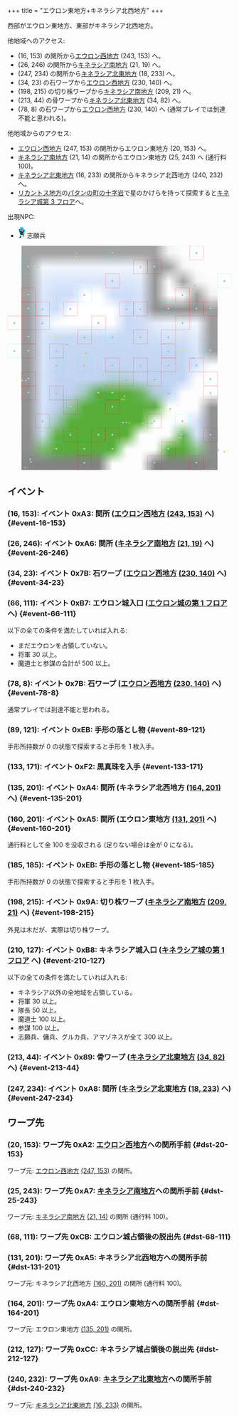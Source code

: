 +++
title = "エウロン東地方+キネラシア北西地方"
+++

西部がエウロン東地方、東部がキネラシア北西地方。

他地域へのアクセス:

* (16, 153) の関所から[エウロン西地方](@/map/map-01/_index.md) (243, 153) へ。
* (26, 246) の関所から[キネラシア南地方](@/map/map-06/_index.md) (21, 19) へ。
* (247, 234) の関所から[キネラシア北東地方](@/map/map-03/_index.md) (18, 233) へ。
* (34, 23) の石ワープから[エウロン西地方](@/map/map-01/_index.md) (230, 140) へ。
* (198, 215) の切り株ワープから[キネラシア南地方](@/map/map-06/_index.md) (209, 21) へ。
* (213, 44) の骨ワープから[キネラシア北東地方](@/map/map-03/_index.md) (34, 82) へ。
* (78, 8) の石ワープから[エウロン西地方](@/map/map-01/_index.md) (230, 140) へ (通常プレイでは到達不能と思われる)。

他地域からのアクセス:

* [エウロン西地方](@/map/map-01/_index.md) (247, 153) の関所からエウロン東地方 (20, 153) へ。
* [キネラシア南地方](@/map/map-06/_index.md) (21, 14) の関所からエウロン東地方 (25, 243) へ (通行料 100)。
* [キネラシア北東地方](@/map/map-03/_index.md) (16, 233) の関所からキネラシア北西地方 (240, 232) へ。
* [リカントス地方](@/map/map-05/_index.md)の[パタンの町の十字岩](@/map/map-12/_index.md#event-20-202)で星のかけらを持って探索すると[キネラシア城第 3 フロア](@/map/map-15/_index.md#dst-20-245)へ。

出現NPC:

* ![志願兵](actor-0x14.png) 志願兵

<!-- SVG {{{ -->
<svg width="1536" height="1536" viewbox="0 0 2048 2048">
<defs>
<image id="svg-asset-bg" width="2048" height="2048" href="map-02.webp" />
<image id="svg-asset-event" width="16" height="16" href="icon-event.png" />
<image id="svg-asset-destination" width="16" height="16" href="icon-destination.png" />
<image id="svg-asset-actor-0x11" width="16" height="24" href="actor-0x11.png" />
<image id="svg-asset-actor-0x12" width="16" height="24" href="actor-0x12.png" />
<image id="svg-asset-actor-0x13" width="16" height="24" href="actor-0x13.png" />
<image id="svg-asset-actor-0x14" width="16" height="24" href="actor-0x14.png" />
<image id="svg-asset-actor-0x15" width="16" height="24" href="actor-0x15.png" />
<image id="svg-asset-actor-0x16" width="16" height="24" href="actor-0x16.png" />
<image id="svg-asset-actor-0x17" width="16" height="24" href="actor-0x17.png" />
</defs>
<use href="#svg-asset-bg" x="0" y="0"></use>
<text class="caption-24" x="620" y="104" fill="yellow">石</text>
<text class="caption-24" x="268" y="224" fill="yellow">石</text>
<text class="caption-48" x="388" y="828" fill="yellow">エウロン城</text>
<text class="caption-32" x="76" y="1240" fill="yellow">関</text>
<text class="caption-24" x="696" y="1008" fill="yellow">手形</text>
<text class="caption-24" x="1036" y="1408" fill="yellow">黒真珠</text>
<text class="caption-32" x="1108" y="1624" fill="yellow">関</text>
<text class="caption-32" x="156" y="2032" fill="yellow">関</text>
<text class="caption-24" x="1728" y="368" fill="yellow">骨</text>
<text class="caption-32" x="1568" y="960" fill="yellow">キネラシア城</text>
<text class="caption-24" x="1464" y="1520" fill="yellow">手形</text>
<text class="caption-32" x="1228" y="1624" fill="yellow">関</text>
<text class="caption-24" x="1568" y="1760" fill="yellow">切株</text>
<text class="caption-32" x="2004" y="1880" fill="yellow">関</text>
<rect x="1664" y="0" width="128" height="128" stroke="red" fill="none" />
<use href="#svg-asset-actor-0x16" x="1720" y="52"><title>敵 0x16</title></use>
<rect x="1152" y="128" width="128" height="128" stroke="red" fill="none" />
<use href="#svg-asset-actor-0x17" x="1208" y="180"><title>敵 0x17</title></use>
<rect x="1280" y="128" width="128" height="128" stroke="red" fill="none" />
<use href="#svg-asset-actor-0x12" x="1336" y="180"><title>敵 0x12</title></use>
<rect x="896" y="256" width="128" height="128" stroke="red" fill="none" />
<use href="#svg-asset-actor-0x13" x="952" y="308"><title>敵 0x13</title></use>
<rect x="128" y="384" width="128" height="128" stroke="red" fill="none" />
<use href="#svg-asset-actor-0x11" x="184" y="436"><title>敵 0x11</title></use>
<rect x="1536" y="384" width="128" height="128" stroke="red" fill="none" />
<use href="#svg-asset-actor-0x11" x="1592" y="436"><title>敵 0x11</title></use>
<rect x="128" y="512" width="128" height="128" stroke="red" fill="none" />
<use href="#svg-asset-actor-0x15" x="184" y="564"><title>敵 0x15</title></use>
<rect x="256" y="512" width="128" height="128" stroke="red" fill="none" />
<use href="#svg-asset-actor-0x17" x="312" y="564"><title>敵 0x17</title></use>
<rect x="512" y="512" width="128" height="128" stroke="red" fill="none" />
<use href="#svg-asset-actor-0x15" x="568" y="564"><title>敵 0x15</title></use>
<rect x="1024" y="512" width="128" height="128" stroke="red" fill="none" />
<use href="#svg-asset-actor-0x16" x="1080" y="564"><title>敵 0x16</title></use>
<rect x="1152" y="512" width="128" height="128" stroke="red" fill="none" />
<use href="#svg-asset-actor-0x11" x="1208" y="564"><title>敵 0x11</title></use>
<rect x="1664" y="512" width="128" height="128" stroke="red" fill="none" />
<use href="#svg-asset-actor-0x15" x="1720" y="564"><title>敵 0x15</title></use>
<rect x="1792" y="512" width="128" height="128" stroke="red" fill="none" />
<use href="#svg-asset-actor-0x17" x="1848" y="564"><title>敵 0x17</title></use>
<rect x="0" y="640" width="128" height="128" stroke="red" fill="none" />
<use href="#svg-asset-actor-0x16" x="56" y="692"><title>敵 0x16</title></use>
<rect x="256" y="640" width="128" height="128" stroke="red" fill="none" />
<use href="#svg-asset-actor-0x15" x="312" y="692"><title>敵 0x15</title></use>
<rect x="768" y="640" width="128" height="128" stroke="red" fill="none" />
<use href="#svg-asset-actor-0x15" x="824" y="692"><title>敵 0x15</title></use>
<rect x="1536" y="640" width="128" height="128" stroke="red" fill="none" />
<use href="#svg-asset-actor-0x16" x="1592" y="692"><title>敵 0x16</title></use>
<rect x="128" y="768" width="128" height="128" stroke="red" fill="none" />
<use href="#svg-asset-actor-0x13" x="184" y="820"><title>敵 0x13</title></use>
<rect x="640" y="768" width="128" height="128" stroke="red" fill="none" />
<use href="#svg-asset-actor-0x17" x="696" y="820"><title>敵 0x17</title></use>
<rect x="1152" y="768" width="128" height="128" stroke="red" fill="none" />
<use href="#svg-asset-actor-0x15" x="1208" y="820"><title>敵 0x15</title></use>
<rect x="1408" y="768" width="128" height="128" stroke="red" fill="none" />
<use href="#svg-asset-actor-0x15" x="1464" y="820"><title>敵 0x15</title></use>
<rect x="128" y="896" width="128" height="128" stroke="red" fill="none" />
<use href="#svg-asset-actor-0x11" x="184" y="948"><title>敵 0x11</title></use>
<rect x="384" y="896" width="128" height="128" stroke="red" fill="none" />
<use href="#svg-asset-actor-0x12" x="440" y="948"><title>敵 0x12</title></use>
<rect x="1408" y="896" width="128" height="128" stroke="red" fill="none" />
<use href="#svg-asset-actor-0x15" x="1464" y="948"><title>敵 0x15</title></use>
<rect x="896" y="1024" width="128" height="128" stroke="red" fill="none" />
<use href="#svg-asset-actor-0x11" x="952" y="1076"><title>敵 0x11</title></use>
<rect x="1152" y="1024" width="128" height="128" stroke="red" fill="none" />
<use href="#svg-asset-actor-0x11" x="1208" y="1076"><title>敵 0x11</title></use>
<rect x="1408" y="1024" width="128" height="128" stroke="red" fill="none" />
<use href="#svg-asset-actor-0x11" x="1464" y="1076"><title>敵 0x11</title></use>
<rect x="1664" y="1024" width="128" height="128" stroke="red" fill="none" />
<use href="#svg-asset-actor-0x11" x="1720" y="1076"><title>敵 0x11</title></use>
<rect x="128" y="1152" width="128" height="128" stroke="red" fill="none" />
<use href="#svg-asset-actor-0x17" x="184" y="1204"><title>敵 0x17</title></use>
<rect x="1024" y="1152" width="128" height="128" stroke="red" fill="none" />
<use href="#svg-asset-actor-0x13" x="1080" y="1204"><title>敵 0x13</title></use>
<rect x="1280" y="1152" width="128" height="128" stroke="red" fill="none" />
<use href="#svg-asset-actor-0x12" x="1336" y="1204"><title>敵 0x12</title></use>
<rect x="1792" y="1152" width="128" height="128" stroke="red" fill="none" />
<use href="#svg-asset-actor-0x11" x="1848" y="1204"><title>敵 0x11</title></use>
<rect x="128" y="1280" width="128" height="128" stroke="red" fill="none" />
<use href="#svg-asset-actor-0x15" x="184" y="1332"><title>敵 0x15</title></use>
<rect x="384" y="1280" width="128" height="128" stroke="red" fill="none" />
<use href="#svg-asset-actor-0x12" x="440" y="1332"><title>敵 0x12</title></use>
<rect x="896" y="1280" width="128" height="128" stroke="red" fill="none" />
<use href="#svg-asset-actor-0x16" x="952" y="1332"><title>敵 0x16</title></use>
<rect x="1792" y="1280" width="128" height="128" stroke="red" fill="none" />
<use href="#svg-asset-actor-0x15" x="1848" y="1332"><title>敵 0x15</title></use>
<rect x="512" y="1408" width="128" height="128" stroke="red" fill="none" />
<use href="#svg-asset-actor-0x11" x="568" y="1460"><title>敵 0x11</title></use>
<rect x="896" y="1408" width="128" height="128" stroke="red" fill="none" />
<use href="#svg-asset-actor-0x12" x="952" y="1460"><title>敵 0x12</title></use>
<rect x="256" y="1536" width="128" height="128" stroke="red" fill="none" />
<use href="#svg-asset-actor-0x13" x="312" y="1588"><title>敵 0x13</title></use>
<rect x="1280" y="1536" width="128" height="128" stroke="red" fill="none" />
<use href="#svg-asset-actor-0x16" x="1336" y="1588"><title>敵 0x16</title></use>
<rect x="512" y="1664" width="128" height="128" stroke="red" fill="none" />
<use href="#svg-asset-actor-0x15" x="568" y="1716"><title>敵 0x15</title></use>
<rect x="768" y="1664" width="128" height="128" stroke="red" fill="none" />
<use href="#svg-asset-actor-0x16" x="824" y="1716"><title>敵 0x16</title></use>
<rect x="896" y="1664" width="128" height="128" stroke="red" fill="none" />
<use href="#svg-asset-actor-0x15" x="952" y="1716"><title>敵 0x15</title></use>
<rect x="1792" y="1664" width="128" height="128" stroke="red" fill="none" />
<use href="#svg-asset-actor-0x11" x="1848" y="1716"><title>敵 0x11</title></use>
<rect x="640" y="1792" width="128" height="128" stroke="red" fill="none" />
<use href="#svg-asset-actor-0x17" x="696" y="1844"><title>敵 0x17</title></use>
<rect x="1408" y="1792" width="128" height="128" stroke="red" fill="none" />
<use href="#svg-asset-actor-0x15" x="1464" y="1844"><title>敵 0x15</title></use>
<rect x="640" y="1920" width="128" height="128" stroke="red" fill="none" />
<use href="#svg-asset-actor-0x11" x="696" y="1972"><title>敵 0x11</title></use>
<rect x="1280" y="1920" width="128" height="128" stroke="red" fill="none" />
<use href="#svg-asset-actor-0x13" x="1336" y="1972"><title>敵 0x13</title></use>
<rect x="1664" y="1920" width="128" height="128" stroke="red" fill="none" />
<use href="#svg-asset-actor-0x13" x="1720" y="1972"><title>敵 0x13</title></use>
<rect x="896" y="0" width="128" height="128" stroke="cyan" fill="none" />
<use href="#svg-asset-actor-0x14" x="952" y="52"><title>志願兵「昔日本という国があった」(到達不能)</title></use>
<rect x="128" y="128" width="128" height="128" stroke="cyan" fill="none" />
<use href="#svg-asset-actor-0x14" x="184" y="180"><title>志願兵「道の途中の広場」</title></use>
<rect x="1920" y="256" width="128" height="128" stroke="cyan" fill="none" />
<use href="#svg-asset-actor-0x14" x="1976" y="308"><title>志願兵「試合に勝って名声を上げなさい」</title></use>
<rect x="640" y="384" width="128" height="128" stroke="cyan" fill="none" />
<use href="#svg-asset-actor-0x14" x="696" y="436"><title>志願兵「いい天気ですね」</title></use>
<rect x="1408" y="512" width="128" height="128" stroke="cyan" fill="none" />
<use href="#svg-asset-actor-0x14" x="1464" y="564"><title>志願兵「凍った土地の外れ」</title></use>
<rect x="896" y="768" width="128" height="128" stroke="cyan" fill="none" />
<use href="#svg-asset-actor-0x14" x="952" y="820"><title>志願兵「関所の北の石」</title></use>
<rect x="0" y="896" width="128" height="128" stroke="cyan" fill="none" />
<use href="#svg-asset-actor-0x14" x="56" y="948"><title>志願兵「凍った土地の外れ」(到達不能)</title></use>
<rect x="1792" y="896" width="128" height="128" stroke="cyan" fill="none" />
<use href="#svg-asset-actor-0x14" x="1848" y="948"><title>志願兵「砂漠の横の木」</title></use>
<rect x="384" y="1024" width="128" height="128" stroke="cyan" fill="none" />
<use href="#svg-asset-actor-0x14" x="440" y="1076"><title>志願兵「気をつけて行きな」</title></use>
<rect x="640" y="1024" width="128" height="128" stroke="cyan" fill="none" />
<use href="#svg-asset-actor-0x14" x="696" y="1076"><title>志願兵「ここはエウロンの国だよ」</title></use>
<rect x="768" y="1280" width="128" height="128" stroke="cyan" fill="none" />
<use href="#svg-asset-actor-0x14" x="824" y="1332"><title>志願兵「関所の北の石」</title></use>
<rect x="1408" y="1280" width="128" height="128" stroke="cyan" fill="none" />
<use href="#svg-asset-actor-0x14" x="1464" y="1332"><title>志願兵「悪い王をやっつけてよ」</title></use>
<rect x="1536" y="1536" width="128" height="128" stroke="cyan" fill="none" />
<use href="#svg-asset-actor-0x14" x="1592" y="1588"><title>志願兵「ここはキネラシアの国だよ」</title></use>
<rect x="384" y="1792" width="128" height="128" stroke="cyan" fill="none" />
<use href="#svg-asset-actor-0x14" x="440" y="1844"><title>志願兵「気をつけて行きな」</title></use>
<rect x="896" y="1792" width="128" height="128" stroke="cyan" fill="none" />
<use href="#svg-asset-actor-0x14" x="952" y="1844"><title>志願兵「いい天気ですね」</title></use>
<a href="#event-16-153">
<use href="#svg-asset-event" x="128" y="1224"><title>(16, 153): イベント 0xA3: 関所 (エウロン西地方 (243, 153) へ)</title></use>
</a>
<a href="#event-26-246">
<use href="#svg-asset-event" x="208" y="1968"><title>(26, 246): イベント 0xA6: 関所 (キネラシア南地方 (21, 19) へ)</title></use>
</a>
<a href="#event-34-23">
<use href="#svg-asset-event" x="272" y="184"><title>(34, 23): イベント 0x7B: 石ワープ (エウロン西地方 (230, 140) へ)</title></use>
</a>
<a href="#event-66-111">
<use href="#svg-asset-event" x="528" y="888"><title>(66, 111): イベント 0xB7: エウロン城入口 (エウロン城の第 1 フロアへ)</title></use>
</a>
<a href="#event-78-8">
<use href="#svg-asset-event" x="624" y="64"><title>(78, 8): イベント 0x7B: 石ワープ (エウロン西地方 (230, 140) へ)</title></use>
</a>
<a href="#event-89-121">
<use href="#svg-asset-event" x="712" y="968"><title>(89, 121): イベント 0xEB: 手形の落とし物</title></use>
</a>
<a href="#event-133-171">
<use href="#svg-asset-event" x="1064" y="1368"><title>(133, 171): イベント 0xF2: 黒真珠を入手</title></use>
</a>
<a href="#event-135-201">
<use href="#svg-asset-event" x="1080" y="1608"><title>(135, 201): イベント 0xA4: 関所 (キネラシア北西地方 (164, 201) へ)</title></use>
</a>
<a href="#event-160-201">
<use href="#svg-asset-event" x="1280" y="1608"><title>(160, 201): イベント 0xA5: 関所 (エウロン東地方 (131, 201) へ)</title></use>
</a>
<a href="#event-185-185">
<use href="#svg-asset-event" x="1480" y="1480"><title>(185, 185): イベント 0xEB: 手形の落とし物</title></use>
</a>
<a href="#event-198-215">
<use href="#svg-asset-event" x="1584" y="1720"><title>(198, 215): イベント 0x9A: 切り株ワープ (キネラシア南地方 (209, 21) へ)</title></use>
</a>
<a href="#event-210-127">
<use href="#svg-asset-event" x="1680" y="1016"><title>(210, 127): イベント 0xB8: キネラシア城入口 (キネラシア城の第 1 フロアへ)</title></use>
</a>
<a href="#event-213-44">
<use href="#svg-asset-event" x="1704" y="352"><title>(213, 44): イベント 0x89: 骨ワープ (キネラシア北東地方 (34, 82) へ)</title></use>
</a>
<a href="#event-247-234">
<use href="#svg-asset-event" x="1976" y="1872"><title>(247, 234): イベント 0xA8: 関所 (キネラシア北東地方 (18, 233) へ)</title></use>
</a>
<a href="#dst-20-153">
<use href="#svg-asset-destination" x="160" y="1224"><title>(20, 153): ワープ先 0xA2: エウロン西地方への関所手前</title></use>
</a>
<a href="#dst-164-201">
<use href="#svg-asset-destination" x="1312" y="1608"><title>(164, 201): ワープ先 0xA4: エウロン東地方への関所手前</title></use>
</a>
<a href="#dst-131-201">
<use href="#svg-asset-destination" x="1048" y="1608"><title>(131, 201): ワープ先 0xA5: キネラシア北西地方への関所手前</title></use>
</a>
<a href="#dst-25-243">
<use href="#svg-asset-destination" x="200" y="1944"><title>(25, 243): ワープ先 0xA7: キネラシア南地方への関所手前</title></use>
</a>
<a href="#dst-240-232">
<use href="#svg-asset-destination" x="1920" y="1856"><title>(240, 232): ワープ先 0xA9: キネラシア北東地方への関所手前</title></use>
</a>
<a href="#dst-68-111">
<use href="#svg-asset-destination" x="544" y="888"><title>(68, 111): ワープ先 0xCB: エウロン城占領後の脱出先</title></use>
</a>
<a href="#dst-212-127">
<use href="#svg-asset-destination" x="1696" y="1016"><title>(212, 127): ワープ先 0xCC: キネラシア城占領後の脱出先</title></use>
</a>
</svg>
<!-- }}} -->


## イベント

### (16, 153): イベント 0xA3: 関所 ([エウロン西地方](@/map/map-01/_index.md) [(243, 153)](@/map/map-01/_index.md#dst-243-153) へ) {#event-16-153}

### (26, 246): イベント 0xA6: 関所 ([キネラシア南地方](@/map/map-06/_index.md) [(21, 19)](@/map/map-06/_index.md#dst-21-19) へ) {#event-26-246}

### (34, 23): イベント 0x7B: 石ワープ ([エウロン西地方](@/map/map-01/_index.md) [(230, 140)](@/map/map-01/_index.md#dst-230-140) へ) {#event-34-23}

### (66, 111): イベント 0xB7: エウロン城入口 ([エウロン城の第 1 フロア](@/map/map-15/_index.md#dst-20-117) へ) {#event-66-111}

以下の全ての条件を満たしていれば入れる:

* まだエウロンを占領していない。
* 将軍 30 以上。
* 魔道士と参謀の合計が 500 以上。

### (78, 8): イベント 0x7B: 石ワープ ([エウロン西地方](@/map/map-01/_index.md) [(230, 140)](@/map/map-01/_index.md#dst-230-140) へ) {#event-78-8}

通常プレイでは到達不能と思われる。


### (89, 121): イベント 0xEB: 手形の落とし物 {#event-89-121}

手形所持数が 0 の状態で探索すると手形を 1 枚入手。

### (133, 171): イベント 0xF2: 黒真珠を入手 {#event-133-171}

### (135, 201): イベント 0xA4: 関所 (キネラシア北西地方 [(164, 201)](#dst-164-201) へ) {#event-135-201}

### (160, 201): イベント 0xA5: 関所 (エウロン東地方 [(131, 201)](#dst-131-201) へ) {#event-160-201}

通行料として金 100 を没収される (足りない場合は金が 0 になる)。

### (185, 185): イベント 0xEB: 手形の落とし物 {#event-185-185}

手形所持数が 0 の状態で探索すると手形を 1 枚入手。

### (198, 215): イベント 0x9A: 切り株ワープ ([キネラシア南地方](@/map/map-06/_index.md) [(209, 21)](@/map/map-06/_index.md#dst-209-21) へ) {#event-198-215}

外見は木だが、実際は切り株ワープ。

### (210, 127): イベント 0xB8: キネラシア城入口 ([キネラシア城の第 1 フロア](@/map/map-15/_index.md#dst-20-181) へ) {#event-210-127}

以下の全ての条件を満たしていれば入れる:

* キネラシア以外の全地域を占領している。
* 将軍 30 以上。
* 隊長 50 以上。
* 魔道士 100 以上。
* 参謀 100 以上。
* 志願兵、傭兵、グルカ兵、アマゾネスが全て 300 以上。

### (213, 44): イベント 0x89: 骨ワープ ([キネラシア北東地方](@/map/map-03/_index.md) [(34, 82)](@/map/map-03/_index.md#dst-34-82) へ) {#event-213-44}

### (247, 234): イベント 0xA8: 関所 ([キネラシア北東地方](@/map/map-03/_index.md) [(18, 233)](@/map/map-03/_index.md#dst-18-233) へ) {#event-247-234}


## ワープ先

### (20, 153): ワープ先 0xA2: [エウロン西地方](@/map/map-01/_index.md)への関所手前 {#dst-20-153}

ワープ元: [エウロン西地方](@/map/map-01/_index.md) [(247, 153)](@/map/map-01/_index.md#event-247-153) の関所。

### (25, 243): ワープ先 0xA7: [キネラシア南地方](@/map/map-06/_index.md)への関所手前 {#dst-25-243}

ワープ元: [キネラシア南地方](@/map/map-06/_index.md) [(21, 14)](@/map/map-06/_index.md#event-21-14) の関所 (通行料 100)。

### (68, 111): ワープ先 0xCB: エウロン城占領後の脱出先 {#dst-68-111}

### (131, 201): ワープ先 0xA5: キネラシア北西地方への関所手前 {#dst-131-201}

ワープ元: キネラシア北西地方 [(160, 201)](#event-160-201) の関所 (通行料 100)。

### (164, 201): ワープ先 0xA4: エウロン東地方への関所手前 {#dst-164-201}

ワープ元: エウロン東地方 [(135, 201)](#event-135-201) の関所。

### (212, 127): ワープ先 0xCC: キネラシア城占領後の脱出先 {#dst-212-127}

### (240, 232): ワープ先 0xA9: [キネラシア北東地方](@/map/map-03/_index.md)への関所手前 {#dst-240-232}

ワープ元: [キネラシア北東地方](@/map/map-03/_index.md) [(16, 233)](@/map/map-03/_index.md#event-16-233) の関所。
